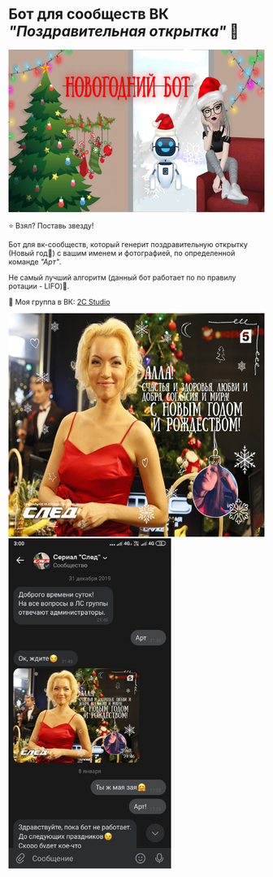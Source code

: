 # Бот для сообществ ВК *"Поздравительная открытка"* :santa:

<img src="https://github.com/BeautifulDirt/bot_new_year/blob/main/banner.jpg" data-canonical-src="https://github.com/BeautifulDirt/bot_new_year/blob/main/banner.jpg" width="640" height="320" />

:star: Взял? Поставь звезду!

Бот для вк-сообществ, который генерит поздравительную открытку (Новый год:christmas_tree:) с вашим именем и фотографией, по определенной команде *"Арт"*.

Не самый лучший алгоритм (данный бот работает по по правилу ротации - LIFO):hankey:.

:speech_balloon: Моя группа в ВК: [2C Studio](https://vk.com/2cstudio)

<img src="https://github.com/BeautifulDirt/bot_new_year/blob/main/img_result.jpg" data-canonical-src="https://github.com/BeautifulDirt/bot_new_year/blob/main/img_result.jpg" width="560" height="440" />  <img src="https://github.com/BeautifulDirt/bot_new_year/blob/main/img_example.jpg" data-canonical-src="https://github.com/BeautifulDirt/bot_new_year/blob/main/img_example.jpg" width="320" height="650" />
